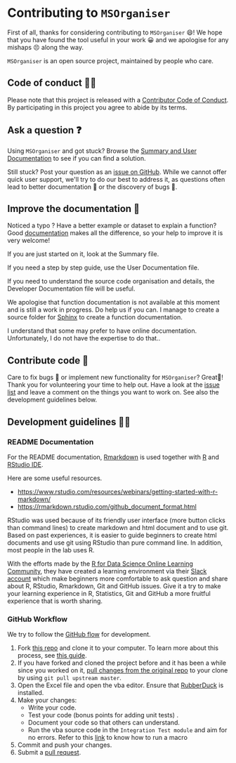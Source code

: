 # Contributing to `MSOrganiser`

First of all, thanks for considering contributing to `MSOrganiser` 😄! We hope that you have found the tool useful in your work 😀 and we apologise for any mishaps 😣 along the way.

`MSOrganiser` is an open source project, maintained by people who care.

## Code of conduct 👩‍🏫

Please note that this project is released with a [Contributor Code of Conduct](CODE_OF_CONDUCT.md). By participating in this project you agree to abide by its terms.

## Ask a question ❓️

Using `MSOrganiser` and got stuck? 
Browse the [Summary and User Documentation](https://github.com/SLINGhub/MSOrganiser/tree/master/docs) to see if you can find a solution. 

Still stuck? Post your question as an [issue on GitHub](https://github.com/SLINGhub/MSOrganiser/issues). While we cannot offer quick user support, we'll try to do our best to address it, as questions often lead to better documentation 📜 or the discovery of bugs 🐛.

## Improve the documentation 📜

Noticed a typo ? 
Have a better example or dataset to explain a function? Good [documentation](https://github.com/SLINGhub/MSOrganiser/tree/master/docs) makes all the difference, so your help to improve it is very welcome!

If you are just started on it, look at the Summary file. 

If you need a step by step guide, use the User Documentation file.

If you need to understand the source code organisation and details, the Developer Documentation file will be useful.

We apologise that function documentation is not available at this moment and is still a work in progress. Do help us if you can. I manage to create a source folder for [Sphinx](https://www.sphinx-doc.org/en/master/) to create a function documentation.

I understand that some may prefer to have online documentation. Unfortunately, I do not have the expertise to do that..

## Contribute code 📝

Care to fix bugs 🐛 or implement new functionality for `MSOrganiser`? Great👏! Thank you for volunteering your time to help out. Have a look at the [issue list](https://github.com/SLINGhub/MSOrganiser/issues) and leave a comment on the things you want to work on. See also the development guidelines below.

## Development guidelines 👨‍💻

### README Documentation

For the README documentation, [Rmarkdown](https://rmarkdown.rstudio.com/) is used together with [R](https://www.r-project.org/) and [RStudio IDE](https://www.rstudio.com/products/rstudio/download/).

Here are some useful resources.
  * https://www.rstudio.com/resources/webinars/getting-started-with-r-markdown/ 
  * https://rmarkdown.rstudio.com/github_document_format.html

RStudio was used because of its friendly user interface (more button clicks than command lines) to create markdown and html document and to use git. Based on past experiences, it is easier to guide beginners to create html documents and use git using RStudio than pure command line. In addition, most people in the lab uses R. 

With the efforts made by the [R for Data Science Online Learning Community](https://www.rfordatasci.com/), they have created a learning environment via their [Slack account](http://r4ds.io/join) which make beginners more comfortable to ask question and share about R, RStudio, Rmarkdown, Git and GitHub issues. Give it a try to make your learning experience in R, Statistics, Git and GitHub a more fruitful experience that is worth sharing.

### GitHub Workflow

We try to follow the [GitHub flow](https://guides.github.com/introduction/flow/) for development.

1. Fork [this repo](https://github.com/SLINGhub/MSTemplate_Creator) and clone it to your computer. To learn more about this process, see [this guide](https://guides.github.com/activities/forking/).
2. If you have forked and cloned the project before and it has been a while since you worked on it, [pull changes from the original repo](https://help.github.com/articles/merging-an-upstream-repository-into-your-fork/) to your clone by using `git pull upstream master`.
3. Open the Excel file and open the vba editor. Ensure that [RubberDuck](http://rubberduckvba.com/) is installed.
4. Make your changes:
    * Write your code.
    * Test your code (bonus points for adding unit tests) .
    * Document your code so that others can understand.
    * Run the vba source code in the `Integration Test module` and aim for no errors. Refer to this [link](https://spreadsheeto.com/vba-editor/) to know how to run a macro
5. Commit and push your changes.
6. Submit a [pull request](https://guides.github.com/activities/forking/#making-a-pull-request).

